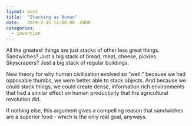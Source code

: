 ```yaml
---
layout: post
title:  "Stacking as Human"
date:   2019-2-15 12:00:00 -0400
categories:
  - invention
---
```

All the greatest things are just stacks of other less great things. Sandwiches? Just a big stack of bread, meat, cheese, pickles. Skyscrapers? Just a big stack of regular buildings.

New theory for why human civilization evolved so “well:” because we had opposable thumbs, we were better able to stack objects. And because we could stack things, we could create dense, information rich environments that had a similar effect on human productivity that the agricultural revolution did. 

If nothing else, this argument gives a compelling reason that sandwiches are a superior food - which is the only real goal, anyways.
